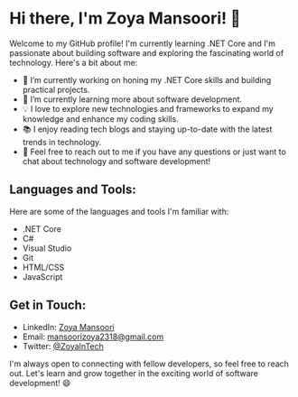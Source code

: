 
# Hi there, I'm Zoya Mansoori! 👋

Welcome to my GitHub profile! I'm currently learning .NET Core and I'm passionate about building software and exploring the fascinating world of technology. Here's a bit about me:

- 🔭 I’m currently working on honing my .NET Core skills and building practical projects.
- 🌱 I’m currently learning more about software development.
- 💡 I love to explore new technologies and frameworks to expand my knowledge and enhance my coding skills.
- 📚 I enjoy reading tech blogs and staying up-to-date with the latest trends in technology.
- 💬 Feel free to reach out to me if you have any questions or just want to chat about technology and software development!

## Languages and Tools:
Here are some of the languages and tools I'm familiar with:

- .NET Core
- C#
- Visual Studio
- Git
- HTML/CSS
- JavaScript

## Get in Touch:
- LinkedIn: [Zoya Mansoori](www.linkedin.com/in/zoya-mansoori)
- Email: [mansoorizoya2318@gmail.com](mansoorizoya2318@gmail.com)
- Twitter: [@ZoyaInTech](https://twitter.com/@ZoyaInTech)

I'm always open to connecting with fellow developers, so feel free to reach out. Let's learn and grow together in the exciting world of software development! 😄
<!---
zoyamansoori/zoyamansoori is a ✨ special ✨ repository because its `README.md` (this file) appears on your GitHub profile.
You can click the Preview link to take a look at your changes.
--->
